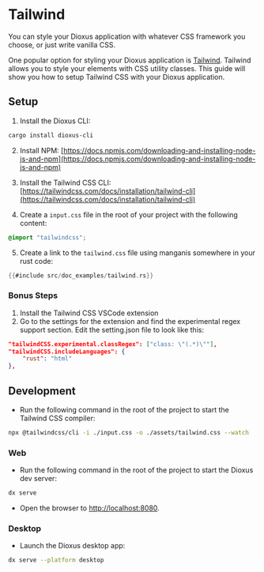 # Tailwind

You can style your Dioxus application with whatever CSS framework you choose, or just write vanilla CSS.

One popular option for styling your Dioxus application is [Tailwind](https://tailwindcss.com/). Tailwind allows you to style your elements with CSS utility classes. This guide will show you how to setup Tailwind CSS with your Dioxus application.

## Setup

1. Install the Dioxus CLI:

```bash
cargo install dioxus-cli
```

2. Install NPM: [https://docs.npmjs.com/downloading-and-installing-node-js-and-npm](https://docs.npmjs.com/downloading-and-installing-node-js-and-npm)
3. Install the Tailwind CSS CLI: [https://tailwindcss.com/docs/installation/tailwind-cli](https://tailwindcss.com/docs/installation/tailwind-cli)

4. Create a `input.css` file in the root of your project with the following content:

```css
@import "tailwindcss";
```

5. Create a link to the `tailwind.css` file using manganis somewhere in your rust code:

```rust
{{#include src/doc_examples/tailwind.rs}}
```

### Bonus Steps

1. Install the Tailwind CSS VSCode extension
2. Go to the settings for the extension and find the experimental regex support section. Edit the setting.json file to look like this:

```json
"tailwindCSS.experimental.classRegex": ["class: \"(.*)\""],
"tailwindCSS.includeLanguages": {
    "rust": "html"
},
```

## Development

- Run the following command in the root of the project to start the Tailwind CSS compiler:

```bash
npx @tailwindcss/cli -i ./input.css -o ./assets/tailwind.css --watch
```

### Web

- Run the following command in the root of the project to start the Dioxus dev server:

```bash
dx serve
```

- Open the browser to [http://localhost:8080](http://localhost:8080).

### Desktop

- Launch the Dioxus desktop app:

```bash
dx serve --platform desktop
```
